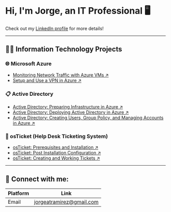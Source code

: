 # Hi, I'm Jorge, an IT Professional 🖥️

Check out my [LinkedIn profile](https://www.linkedin.com/in/jorge-ramirez-1b7385270/) for more details!

---

## 👨‍💻 Information Technology Projects

### 🌐 Microsoft Azure
- [Monitoring Network Traffic with Azure VMs ↗](https://github.com/JorgeRamirezz/Network-Monitoring)
- [Setup and Use a VPN in Azure ↗](https://github.com/JorgeRamirezz/Azure_VPN_Setup)

### 📋 Active Directory
- [Active Directory: Preparing Infrastructure in Azure ↗](https://github.com/JorgeRamirezz/AD_Preparing_Active_Directory_In_Azure)
- [Active Directory: Deploying Active Directory in Azure ↗](https://github.com/JorgeRamirezz/AD_Deploying_Active_Directory)
- [Active Directory: Creating Users, Group Policy, and Managing Accounts in Azure ↗](https://github.com/JorgeRamirezz/AD_Creating_Users_Group_Policies_And_Managing_Accounts)

### 🎫 osTicket (Help Desk Ticketing System)
- [osTicket: Prerequisites and Installation ↗](https://github.com/JorgeRamirezz/OsTicket_Installation)
- [osTicket: Post Installation Configuration ↗](https://github.com/JorgeRamirezz/OsTicket_Configuration)
- [osTicket: Creating and Working Tickets ↗](https://github.com/JorgeRamirezz/OsTicket_Creating_And_Working_Tickets)

---

## 🤳 Connect with me:

| Platform      | Link                                      |
|---------------|-------------------------------------------|
| Email         | [jorgeatramirez@gmail.com](mailto:jorgeatramirez@gmail.com) |

